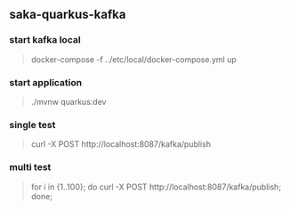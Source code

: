 ## saka-quarkus-kafka

### start kafka local
> docker-compose -f ../etc/local/docker-compose.yml up

### start application
> ./mvnw quarkus:dev

### single test
> curl -X POST http://localhost:8087/kafka/publish

### multi test
> for i in {1..100}; do curl -X POST http://localhost:8087/kafka/publish; done;
